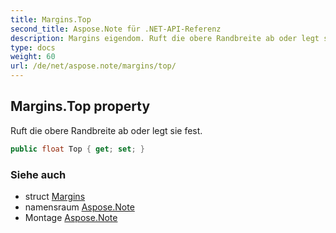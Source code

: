 ```yaml
---
title: Margins.Top
second_title: Aspose.Note für .NET-API-Referenz
description: Margins eigendom. Ruft die obere Randbreite ab oder legt sie fest.
type: docs
weight: 60
url: /de/net/aspose.note/margins/top/
---
```

## Margins.Top property

Ruft die obere Randbreite ab oder legt sie fest.

```csharp
public float Top { get; set; }
```

### Siehe auch

* struct [Margins](../)
* namensraum [Aspose.Note](../../margins/)
* Montage [Aspose.Note](../../../)


